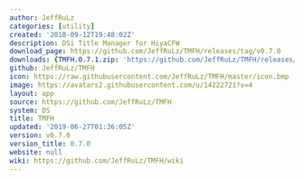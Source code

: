 ```yaml
---
author: JeffRuLz
categories: [utility]
created: '2018-09-12T19:48:02Z'
description: DSi Title Manager for HiyaCFW
download_page: https://github.com/JeffRuLz/TMFH/releases/tag/v0.7.0
downloads: {TMFH.0.7.1.zip: 'https://github.com/JeffRuLz/TMFH/releases/download/v0.7.0/TMFH.0.7.1.zip'}
github: JeffRuLz/TMFH
icon: https://raw.githubusercontent.com/JeffRuLz/TMFH/master/icon.bmp
image: https://avatars2.githubusercontent.com/u/14222721?v=4
layout: app
source: https://github.com/JeffRuLz/TMFH
system: DS
title: TMFH
updated: '2019-06-27T01:36:05Z'
version: v0.7.0
version_title: 0.7.0
website: null
wiki: https://github.com/JeffRuLz/TMFH/wiki
---
```

